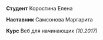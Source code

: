 **Студент** Коростина Елена

**Наставник** Самсонова Маргарита

**Курс** Веб для начинающих *(10.2017)*
